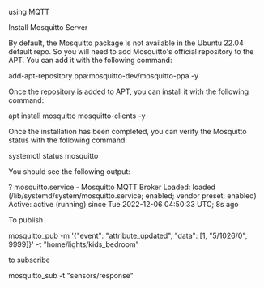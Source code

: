 using MQTT

Install Mosquitto Server

By default, the Mosquitto package is not available in the Ubuntu 22.04 default repo. So you will need to add Mosquitto's official repository to the APT. You can add it with the following command:

add-apt-repository ppa:mosquitto-dev/mosquitto-ppa -y

Once the repository is added to APT, you can install it with the following command:

apt install mosquitto mosquitto-clients -y

Once the installation has been completed, you can verify the Mosquitto status with the following command:

systemctl status mosquitto

You should see the following output:

? mosquitto.service - Mosquitto MQTT Broker
     Loaded: loaded (/lib/systemd/system/mosquitto.service; enabled; vendor preset: enabled)
     Active: active (running) since Tue 2022-12-06 04:50:33 UTC; 8s ago


To publish

mosquitto_pub  -m '{"event": "attribute_updated", "data": [1, "5/1026/0", 9999]}' -t "home/lights/kids_bedroom"


to subscribe

mosquitto_sub -t "sensors/response"



